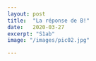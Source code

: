 ```yaml
---
layout: post
title:  "La réponse de B!"
date:   2020-03-27
excerpt: "S1ab"
image: "/images/pic02.jpg"

---
```


